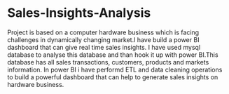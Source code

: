 # Sales-Insights-Analysis
Project is based on a computer hardware business which is facing challenges in dynamically changing market.I have build a power BI dashboard that can give real time sales insights. 
I have used mysql database to analyse this database and than hook it up with power BI.This database has all sales transactions, customers, products and markets information. In power BI i have performd ETL and data cleaning operations to build a powerful dashboard that can help to generate sales insights on hardware business. 
